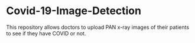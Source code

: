 # Covid-19-Image-Detection
This repository allows doctors to upload PAN x-ray images of their patients to see if they have COVID or not.
